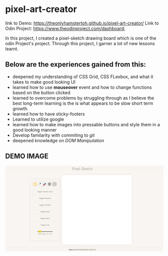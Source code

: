 # pixel-art-creator
link to Demo: https://theonlyhamstertoh.github.io/pixel-art-creator/
Link to Odin Project: https://www.theodinproject.com/dashboard;


In this project, I created a pixel-sketch drawing board which is one of the odin Project's project. Through this project, I garner a lot of new lessons learnt. 

## Below are the experiences gained from this:
* deepened my understanding of CSS Grid, CSS FLexbox, and what it takes to make good looking UI
* learned how to use **mouseover** event and how to change functions based on the button clicked
* learned to overcome problems by struggling through as I believe the best long-term learning is the is what appears to be slow short term growth. 
* learned how to have sticky-footers 
* Learned to utilize google 
* learned how to make images into pressable buttons and style them in a good looking manner
* Develop familarity with commiting to *git*
* deepened knowledge on *DOM Manipulation*

## DEMO IMAGE 
![alt text](https://github.com/theonlyhamstertoh/pixel-art-creator/blob/main/images/window.png?raw=true)